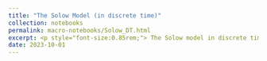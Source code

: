 ```yaml
---
title: "The Solow Model (in discrete time)"
collection: notebooks
permalink: macro-notebooks/Solow_DT.html
excerpt: <p style="font-size:0.85rem;"> The Solow model in discrete time. BGP and the steady state. The Uzawa theorem. Transition paths. Convergence and Speed of convergence. Kaldor facts and the Solow model. Non-unitary elasticity of substitution between labour and capital (CES production function). CES production function and comparative statics. The Golden rule consumption.</p><img src='/images/Solow_DT.png'>
date: 2023-10-01
---
```


